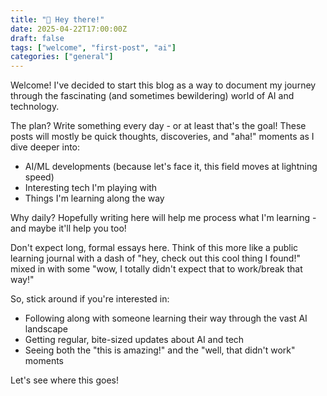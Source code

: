 ```yaml
---
title: "👋 Hey there!"
date: 2025-04-22T17:00:00Z
draft: false
tags: ["welcome", "first-post", "ai"]
categories: ["general"]
---
```


Welcome! I've decided to start this blog as a way to document my journey through the fascinating (and sometimes bewildering) world of AI and technology.

The plan? Write something every day - or at least that's the goal! These posts will mostly be quick thoughts, discoveries, and "aha!" moments as I dive deeper into:

- AI/ML developments (because let's face it, this field moves at lightning speed)
- Interesting tech I'm playing with
- Things I'm learning along the way

Why daily? Hopefully writing here will help me process what I'm learning - and maybe it'll help you too!

Don't expect long, formal essays here. Think of this more like a public learning journal with a dash of "hey, check out this cool thing I found!" mixed in with some "wow, I totally didn't expect that to work/break that way!"

So, stick around if you're interested in:
- Following along with someone learning their way through the vast AI landscape
- Getting regular, bite-sized updates about AI and tech
- Seeing both the "this is amazing!" and the "well, that didn't work" moments

Let's see where this goes!
